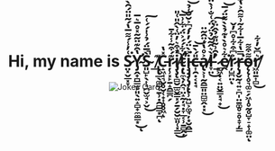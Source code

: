 <h1 align=center> Hi, my name is S̷̤͓̬̲͓̞͑̓̾́͌̅̔́͂̎̈́̑̀̍͘͝Y̴̡̛̭̟̪͇̫̙͈̖͍̝̻̟̼̼̳͙̔̑͊̈̃͂̽̊̅͛̅͜ͅS̴͈̺̙̖͎̘̪̬̫̘͕̬̀̅̈́̉͗̍́́͑̚̚͜͠_̸̢̢̲̖͚̺̜̱̹̣̯̻͇͙̪͊ͅC̵̝͖̘͉̮̥̮̜̟͎̥̥͖̽̔ͅŗ̷̹͓̙̱̝̯͇̪̗͊́͒̃̾͋̄i̸̡̧̨̻̮̲̫̬͇͓̗̱̗̮̮̫͈̜͓̳̒͒͛̓̈͑̀̂̎͑̎̚͜ṭ̴̢̛̼̖̦̭͉̤̝̰̦̘̣̞̲͔̹̱̻̭̦̌͋́́͐̈́͋͗̅̕͝i̵̧̡̡̨̡̨̢̹͍̺͕͚̘̦͙̮̭̳͐̀̈́̓̓́͆͐̆̆͑̉͘͝͝͠c̶͎̯̣͔̣̘̎́̀̄͝a̸̢͕͎̰̯̳͈̤̻̫̭̣͓͐̊̔͑̈̑͂̈͜l̶̞̤̀͛̂̃̌̉̈́̈́͑̐͗̀̈́̕̕͜͝_̷̻͖̣͔͍̤̬͇͓̘̟̉̑͗̃̎͊̉̂̈͐͜͠ḙ̸͋͛̊̀̇͊̉̀̀͌̈́̅͘͘͝ŗ̷̺̪̤͐͆͒͋̊͆̓̌ͅr̶̨̡̬̰̘͍̠̪̩̤̱͚̥̠̥̝̞̦̳̿̔͋̅̍͋̃͗͌̑͐̔͊̓͛̅̈́͘͝͝͠ǫ̴̨̜̥͉͚̠̗͖̩̥̰̥̺̞̠̝̹͚̤͌͒͌̕ͅr̸̛͖͈̱͎̻͛͆̌̓͋͜  </h1>



<p align=center><img src="https://readme-jokes.vercel.app/api" alt="Jokes Card" /></p>

<!--
**AnimeUsernameHere/AnimeUsernameHere** is a ✨ _special_ ✨ repository because its `README.md` (this file) appears on your GitHub profile.

Here are some ideas to get you started:

- 🔭 I’m currently working on ...
- 🌱 I’m currently learning ...
- 👯 I’m looking to collaborate on ...
- 🤔 I’m looking for help with ...
- 💬 Ask me about ...
- 📫 How to reach me: ...
- 😄 Pronouns: ...
- ⚡ Fun fact: ...
-->
